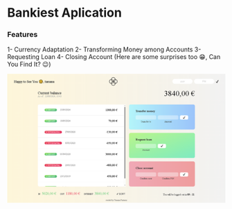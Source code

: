# Bankiest Aplication

### Features

1- Currency Adaptation
2- Transforming Money among Accounts
3- Requesting Loan
4- Closing Account
(Here are some surprises too 😁, Can You Find It? 😉)

![Application overview](<Application Overview.png>)
